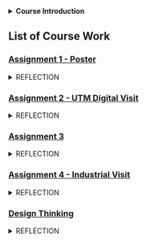 <details>

<summary><b>Course Introduction</b></summary></br>
 <p>
   This course serves as a comprehensive introduction to information systems and technology, covering its practical applications in both personal and professional settings. Hardware, software, network, and communications are among the various aspects of IS/IT that will be examined. Students will gain hands-on experience in PC installation and productivity tools through lab work, which comprises a significant portion of the curriculum. Work-based learning is a crucial component of this class and includes both industry visits and talks. This offers students the opportunity to experience a real working environment, gain insight from industry professionals, and foster a stronger relationship between universities and the industry. Additionally, students will briefly explore the necessary requirements and job specifications for a career in IT.
 </p> 
</details>

<h2>
 <b>List of Course Work</b>
</h2>

<h3>
  
 [Assignment 1 - Poster](https://github.com/FamQaiZen/Technology-and-Information-System/blob/main/TIS%20Assignment1.jpg)

</h3>

<details>
  
  <summary>REFLECTION</summary></br>
  <p>After listening to the talk, we gained valuable insights into our professional aspirations and goals. We realize the need topursue relevant academic degrees and build a strong professional profile. This speech has inspired us to refine our career goals and actively pursue experiences that align with the evoving landscape of our chosen profession</p>

</details>

<h3>
  
 [Assignment 2 - UTM Digital Visit](https://github.com/FamQaiZen/Technology-and-Information-System/tree/main/TIS%20Assignment%202)

</h3>

<details>
  
  <summary>REFLECTION</summary></br>
  <p>The activities actually gave a lot of benefit to us as we have the chance to visit the data centre of UTM Digital. This was the first time we saw the data storage of our university and we have also get to know about the information and technology used in here. Otherwise, in this industry visit, they also introduced their team and it acually impressed us as they have a huge team to work together for maintaining the whole technology system for our university.</p>

</details>

<h3>
  
 [Assignment 3](https://github.com/FamQaiZen/Technology-and-Information-System/blob/main/TIS%20Assignment%203.pdf)

</h3>

<details>
  
  <summary>REFLECTION</summary></br>
  <p>I want to become a skilled cybersecurity-focused system developer over the course of the next four years. I'll improve my knowledge of creating reliable and secure systems, putting cutting-edge encryption techniques into practice and carrying out exhaustive vulnerability analyses. I hope to greatly contribute to the creation of robust and dependable systems by keeping up with new threats and implementing preventative security measures. My development will be greatly aided by involvement in cybersecurity communities, industry certifications and ongoing education. In the end, I want to be a key player in defending digital environments from ever changing cyberthreats</p>
</details>

<h3>
  
 [Assignment 4 - Industrial Visit]()

</h3>

<details>
  
  <summary>REFLECTION</summary></br>
  <p></p>

</details>

<h3>

  [Design Thinking](https://github.com/FamQaiZen/Technology-and-Information-System/tree/main/Design%20Thinking)

</h3>

<details>
  
  <summary>REFLECTION</summary></br>
   <p></p>

</details>
